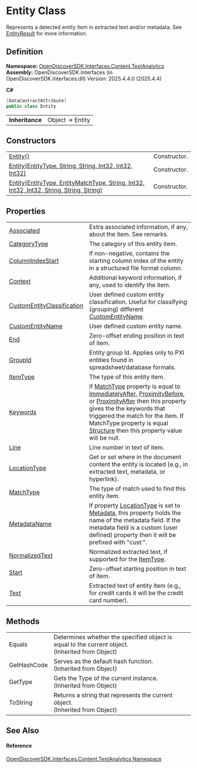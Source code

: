 # Entity Class


Represents a detected entity item in extracted text and/or metadata. See <a href="beb60987-3955-e49b-1779-4c0ef283d8cd">EntityResult</a> for more information.



## Definition
**Namespace:** <a href="12331b25-bce3-6a9b-929b-46b5cf49471c">OpenDiscoverSDK.Interfaces.Content.TextAnalytics</a>  
**Assembly:** OpenDiscoverSDK.Interfaces (in OpenDiscoverSDK.Interfaces.dll) Version: 2025.4.4.0 (2025.4.4)

**C#**
``` C#
[DataContractAttribute]
public class Entity
```

<table><tr><td><strong>Inheritance</strong></td><td>Object  →  Entity</td></tr>
</table>



## Constructors
<table>
<tr>
<td><a href="16786694-3df4-b9e1-10d9-94542e0f2681">Entity()</a></td>
<td>Constructor.</td></tr>
<tr>
<td><a href="a26eb3cc-f097-3a93-ecfc-a4b2e2b42419">Entity(EntityType, String, String, Int32, Int32, Int32)</a></td>
<td>Constructor.</td></tr>
<tr>
<td><a href="00bd05ae-3848-177f-eb83-2fcbad522152">Entity(EntityType, EntityMatchType, String, Int32, Int32, Int32, String, String, String)</a></td>
<td>Constructor.</td></tr>
</table>

## Properties
<table>
<tr>
<td><a href="61dafa43-aaeb-fcf6-142c-563894b8568e">Associated</a></td>
<td>Extra associated information, if any, about the item. See remarks.</td></tr>
<tr>
<td><a href="2264f465-ad49-8737-d68c-94ca6bb9e53c">CategoryType</a></td>
<td>The category of this entity item.</td></tr>
<tr>
<td><a href="cbcd5f35-2b20-a87d-4afe-a31922b597a2">ColumnIndexStart</a></td>
<td>If non-negative, contains the starting column index of the entity in a structured file format column.</td></tr>
<tr>
<td><a href="cdde513a-1924-4371-e0b4-e5933554df53">Context</a></td>
<td>Additional keyword information, if any, used to identify the item.</td></tr>
<tr>
<td><a href="bdf4691f-7731-587b-fb4b-0ebf0373b76c">CustomEntityClassification</a></td>
<td>User defined custom entity classification. Useful for classifying (grouping) different <a href="046a1804-7c59-e142-fa8c-7a4d1c122412">CustomEntityName</a>.</td></tr>
<tr>
<td><a href="046a1804-7c59-e142-fa8c-7a4d1c122412">CustomEntityName</a></td>
<td>User defined custom entity name.</td></tr>
<tr>
<td><a href="1eeca01f-7d8f-3bcc-7395-49aea769de0d">End</a></td>
<td>Zero-offset ending position in text of item.</td></tr>
<tr>
<td><a href="0eb5cae3-7dde-cda0-16e6-ee30bd9cd05c">GroupId</a></td>
<td>Entity group Id. Applies only to PXI entities found in spreadsheet/database formats.</td></tr>
<tr>
<td><a href="c025ee41-2df2-737f-922f-abe13f0a53b1">ItemType</a></td>
<td>The type of this entity item.</td></tr>
<tr>
<td><a href="50d6be9d-f0a4-0626-3060-232f92024de2">Keywords</a></td>
<td>If <a href="f227edb8-9866-1e26-f4df-b99b45ce7252">MatchType</a> property is equal to <a href="64ec20af-09d5-26a6-0761-e985bdc39291">ImmediatelyAfter</a>, <a href="64ec20af-09d5-26a6-0761-e985bdc39291">ProximityBefore</a>, or <a href="64ec20af-09d5-26a6-0761-e985bdc39291">ProximityAfter</a> then this property gives the the keywords that triggered the match for the item. If MatchType property is equal <a href="64ec20af-09d5-26a6-0761-e985bdc39291">Structure</a> then this property value will be null.</td></tr>
<tr>
<td><a href="a7b4ac5f-5110-4c79-01bc-428939758c58">Line</a></td>
<td>Line number in text of item.</td></tr>
<tr>
<td><a href="77778bff-5e97-8619-f6dd-35ec7aa5ea12">LocationType</a></td>
<td>Get or set where in the document content the entity is located (e.g., in extracted text, metadata, or hyperlink).</td></tr>
<tr>
<td><a href="f227edb8-9866-1e26-f4df-b99b45ce7252">MatchType</a></td>
<td>The type of match used to find this entity item.</td></tr>
<tr>
<td><a href="a1214890-c214-1316-f6cd-e745af91010e">MetadataName</a></td>
<td>If property <a href="77778bff-5e97-8619-f6dd-35ec7aa5ea12">LocationType</a> is set to <a href="d5b32c7b-a063-bd9f-f849-97f13567251a">Metadata</a>, this property holds the name of the metadata field. If the metadata field is a custom (user defined) property then it will be prefixed with "cust:".</td></tr>
<tr>
<td><a href="6c1823e4-2076-6fff-fd1c-7d79e9af33c0">NormalizedText</a></td>
<td>Normalized extracted text, if supported for the <a href="c025ee41-2df2-737f-922f-abe13f0a53b1">ItemType</a>.</td></tr>
<tr>
<td><a href="ab54fdc2-b3ca-d5ad-9671-00137852a716">Start</a></td>
<td>Zero-offset starting position in text of item.</td></tr>
<tr>
<td><a href="78237b47-97e4-7f4b-d6c9-18ae0143b759">Text</a></td>
<td>Extracted text of entity item (e.g., for credit cards it will be the credit card number).</td></tr>
</table>

## Methods
<table>
<tr>
<td>Equals</td>
<td>Determines whether the specified object is equal to the current object.<br />(Inherited from Object)</td></tr>
<tr>
<td>GetHashCode</td>
<td>Serves as the default hash function.<br />(Inherited from Object)</td></tr>
<tr>
<td>GetType</td>
<td>Gets the Type of the current instance.<br />(Inherited from Object)</td></tr>
<tr>
<td>ToString</td>
<td>Returns a string that represents the current object.<br />(Inherited from Object)</td></tr>
</table>

## See Also


#### Reference
<a href="12331b25-bce3-6a9b-929b-46b5cf49471c">OpenDiscoverSDK.Interfaces.Content.TextAnalytics Namespace</a>  
